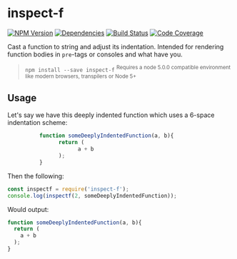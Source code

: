 # inspect-f

[![NPM Version](https://badge.fury.io/js/inspect-f.svg)](https://www.npmjs.com/package/inspect-f)
[![Dependencies](https://david-dm.org/avaq/inspect-f.svg)](https://david-dm.org/avaq/inspect-f)
[![Build Status](https://travis-ci.org/Avaq/inspect-f.svg?branch=master)](https://travis-ci.org/Avaq/inspect-f)
[![Code Coverage](https://codecov.io/github/Avaq/inspect-f/coverage.svg?branch=develop)](https://codecov.io/github/Avaq/inspect-f/inspect-f.js?branch=develop)

Cast a function to string and adjust its indentation. Intended for rendering
function bodies in `pre`-tags or consoles and what have you.

> `npm install --save inspect-f` <sup>Requires a node 5.0.0 compatible
  environment like modern browsers, transpilers or Node 5+</sup>


## Usage

Let's say we have this deeply indented function which uses a 6-space indentation scheme:

```js
          function someDeeplyIndentedFunction(a, b){
                return (
                      a + b
                );
          }
```

Then the following:

```js
const inspectf = require('inspect-f');
console.log(inspectf(2, someDeeplyIndentedFunction));
```

Would output:

```js
function someDeeplyIndentedFunction(a, b){
  return (
    a + b
  );
}
```
